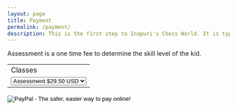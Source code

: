 ```yaml
---
layout: page
title: Payment
permalink: /payment/
description: This is the first step to Inapuri's Chess World. It is typically 45 mins to an hour, one time, one on one session.
---
```


Assessment is a one time fee to determine the skill level of the kid.



<form action="https://www.paypal.com/cgi-bin/webscr" method="post" target="_top" id="go-here">
<input type="hidden" name="cmd" value="_s-xclick">
<input type="hidden" name="hosted_button_id" value="QFF2LCJ6FEM5Q">
<table>
<tr><td><input type="hidden" name="on0" value="Classes">Classes</td></tr><tr><td><select name="os0">
	<option value="Assessment">Assessment $29.50 USD</option>
	<!-- <option value="Level 1">Level 1 $69.50 USD</option>
	<option value="Level 2">Level 2 $79.50 USD</option>
	<option value="Level 3">Level 3 $89.50 USD</option>
	<option value="Level 4">Level 4 $99.50 USD</option>
	<option value="Level 5">Level 5 $109.50 USD</option> -->
</select> </td></tr>
</table>
<input type="hidden" name="currency_code" value="USD">
<input type="image" src="https://www.paypalobjects.com/en_US/i/btn/btn_buynowCC_LG.gif" border="0" name="submit" alt="PayPal - The safer, easier way to pay online!">
<img alt="" border="0" src="https://www.paypalobjects.com/en_US/i/scr/pixel.gif" width="1" height="1">
</form>

